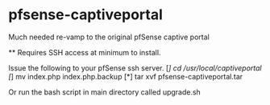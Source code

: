 # pfsense-captiveportal
Much needed re-vamp to the original pfSense captive portal

** Requires SSH access at minimum to install.

Issue the following to your pfSense ssh server.
[*] cd /usr/local/captiveportal
[*] mv index.php index.php.backup
[*] tar xvf pfsense-captiveportal.tar

Or run the bash script in main directory called upgrade.sh
